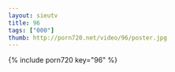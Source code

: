 ```yaml
--- 
layout: sieutv
title: 96
tags: ["000"]
thumb: http://porn720.net/video/96/poster.jpg
---
```

{% include porn720 key="96" %} 
